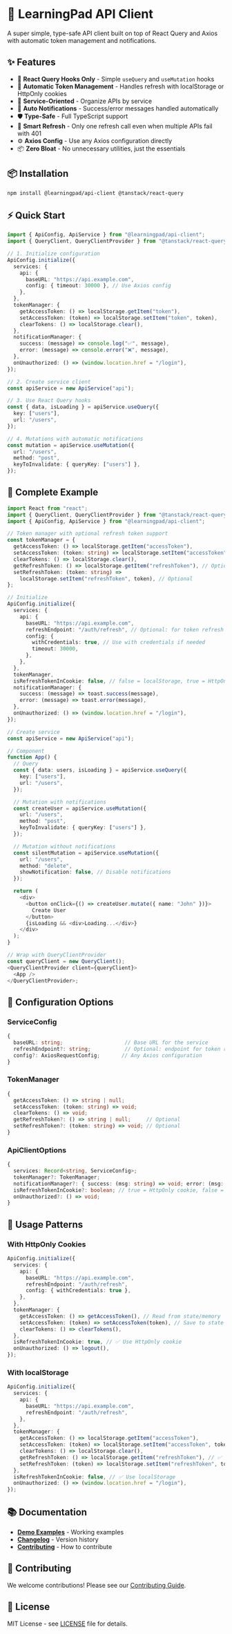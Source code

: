 # 🚀 LearningPad API Client

A super simple, type-safe API client built on top of React Query and Axios with automatic token management and notifications.

## ✨ Features

- 🚀 **React Query Hooks Only** - Simple `useQuery` and `useMutation` hooks
- 🔐 **Automatic Token Management** - Handles refresh with localStorage or HttpOnly cookies
- 🎯 **Service-Oriented** - Organize APIs by service
- 📱 **Auto Notifications** - Success/error messages handled automatically
- 🛡️ **Type-Safe** - Full TypeScript support
- 🔄 **Smart Refresh** - Only one refresh call even when multiple APIs fail with 401
- ⚙️ **Axios Config** - Use any Axios configuration directly
- 📦 **Zero Bloat** - No unnecessary utilities, just the essentials

## 📦 Installation

```bash
npm install @learningpad/api-client @tanstack/react-query
```

## ⚡ Quick Start

```typescript
import { ApiConfig, ApiService } from "@learningpad/api-client";
import { QueryClient, QueryClientProvider } from "@tanstack/react-query";

// 1. Initialize configuration
ApiConfig.initialize({
  services: {
    api: {
      baseURL: "https://api.example.com",
      config: { timeout: 30000 }, // Use Axios config
    },
  },
  tokenManager: {
    getAccessToken: () => localStorage.getItem("token"),
    setAccessToken: (token) => localStorage.setItem("token", token),
    clearTokens: () => localStorage.clear(),
  },
  notificationManager: {
    success: (message) => console.log("✅", message),
    error: (message) => console.error("❌", message),
  },
  onUnauthorized: () => (window.location.href = "/login"),
});

// 2. Create service client
const apiService = new ApiService("api");

// 3. Use React Query hooks
const { data, isLoading } = apiService.useQuery({
  key: ["users"],
  url: "/users",
});

// 4. Mutations with automatic notifications
const mutation = apiService.useMutation({
  url: "/users",
  method: "post",
  keyToInvalidate: { queryKey: ["users"] },
});
```

## 🎯 Complete Example

```typescript
import React from "react";
import { QueryClient, QueryClientProvider } from "@tanstack/react-query";
import { ApiConfig, ApiService } from "@learningpad/api-client";

// Token manager with optional refresh token support
const tokenManager = {
  getAccessToken: () => localStorage.getItem("accessToken"),
  setAccessToken: (token: string) => localStorage.setItem("accessToken", token),
  clearTokens: () => localStorage.clear(),
  getRefreshToken: () => localStorage.getItem("refreshToken"), // Optional
  setRefreshToken: (token: string) =>
    localStorage.setItem("refreshToken", token), // Optional
};

// Initialize
ApiConfig.initialize({
  services: {
    api: {
      baseURL: "https://api.example.com",
      refreshEndpoint: "/auth/refresh", // Optional: for token refresh
      config: {
        withCredentials: true, // Use with credentials if needed
        timeout: 30000,
      },
    },
  },
  tokenManager,
  isRefreshTokenInCookie: false, // false = localStorage, true = HttpOnly cookie
  notificationManager: {
    success: (message) => toast.success(message),
    error: (message) => toast.error(message),
  },
  onUnauthorized: () => (window.location.href = "/login"),
});

// Create service
const apiService = new ApiService("api");

// Component
function App() {
  // Query
  const { data: users, isLoading } = apiService.useQuery({
    key: ["users"],
    url: "/users",
  });

  // Mutation with notifications
  const createUser = apiService.useMutation({
    url: "/users",
    method: "post",
    keyToInvalidate: { queryKey: ["users"] },
  });

  // Mutation without notifications
  const silentMutation = apiService.useMutation({
    url: "/users",
    method: "delete",
    showNotification: false, // Disable notifications
  });

  return (
    <div>
      <button onClick={() => createUser.mutate({ name: "John" })}>
        Create User
      </button>
      {isLoading && <div>Loading...</div>}
    </div>
  );
}

// Wrap with QueryClientProvider
const queryClient = new QueryClient();
<QueryClientProvider client={queryClient}>
  <App />
</QueryClientProvider>;
```

## 🔧 Configuration Options

### ServiceConfig

```typescript
{
  baseURL: string;                    // Base URL for the service
  refreshEndpoint?: string;           // Optional: endpoint for token refresh
  config?: AxiosRequestConfig;       // Any Axios configuration
}
```

### TokenManager

```typescript
{
  getAccessToken: () => string | null;
  setAccessToken: (token: string) => void;
  clearTokens: () => void;
  getRefreshToken?: () => string | null;     // Optional
  setRefreshToken?: (token: string) => void; // Optional
}
```

### ApiClientOptions

```typescript
{
  services: Record<string, ServiceConfig>;
  tokenManager?: TokenManager;
  notificationManager?: { success: (msg: string) => void; error: (msg: string) => void; };
  isRefreshTokenInCookie?: boolean; // true = HttpOnly cookie, false = localStorage
  onUnauthorized?: () => void;
}
```

## 🎨 Usage Patterns

### With HttpOnly Cookies

```typescript
ApiConfig.initialize({
  services: {
    api: {
      baseURL: "https://api.example.com",
      refreshEndpoint: "/auth/refresh",
      config: { withCredentials: true },
    },
  },
  tokenManager: {
    getAccessToken: () => getAccessToken(), // Read from state/memory
    setAccessToken: (token) => setAccessToken(token), // Save to state
    clearTokens: () => clearTokens(),
  },
  isRefreshTokenInCookie: true, // ✅ Use HttpOnly cookie
  onUnauthorized: () => logout(),
});
```

### With localStorage

```typescript
ApiConfig.initialize({
  services: {
    api: {
      baseURL: "https://api.example.com",
      refreshEndpoint: "/auth/refresh",
    },
  },
  tokenManager: {
    getAccessToken: () => localStorage.getItem("accessToken"),
    setAccessToken: (token) => localStorage.setItem("accessToken", token),
    clearTokens: () => localStorage.clear(),
    getRefreshToken: () => localStorage.getItem("refreshToken"), // ✅ Optional
    setRefreshToken: (token) => localStorage.setItem("refreshToken", token), // ✅ Optional
  },
  isRefreshTokenInCookie: false, // ✅ Use localStorage
  onUnauthorized: () => (window.location.href = "/login"),
});
```

## 📚 Documentation

- **[Demo Examples](./demo/)** - Working examples
- **[Changelog](./CHANGELOG.md)** - Version history
- **[Contributing](./CONTRIBUTING.md)** - How to contribute

## 🤝 Contributing

We welcome contributions! Please see our [Contributing Guide](./CONTRIBUTING.md).

## 📄 License

MIT License - see [LICENSE](./LICENSE) file for details.
